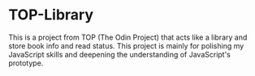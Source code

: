 # TOP-Library
This is a project from TOP (The Odin Project) that acts like a library and store book info and read status.
This project is mainly for polishing my JavaScript skills and deepening the understanding of JavaScript's prototype.
